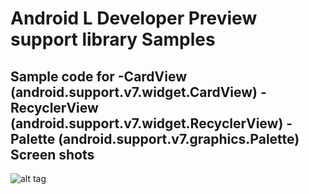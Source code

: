 Android L Developer Preview support library Samples 
================
Sample code for 
-CardView (android.support.v7.widget.CardView)
-RecyclerView (android.support.v7.widget.RecyclerView)
-Palette (android.support.v7.graphics.Palette)
Screen shots
------
![alt tag](https://raw.githubusercontent.com/saleeh93/Android-Material-support-libraries-Samples/master/screenshots/ss1.png)